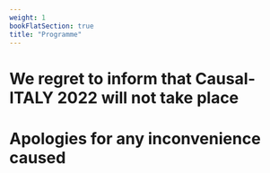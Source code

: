 ```yaml
---
weight: 1
bookFlatSection: true
title: "Programme"
---
```


# We regret to inform that Causal-ITALY 2022 will not take place

# Apologies for any inconvenience caused
